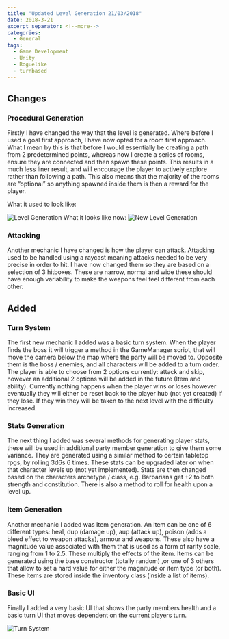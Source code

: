 ```yaml
---
title: "Updated Level Generation 21/03/2018"
date: 2018-3-21
excerpt_separator: <!--more-->
categories:
  - General
tags:
  - Game Development
  - Unity
  - Roguelike
  - turnbased
---
```


## Changes  
### Procedural Generation  
Firstly I have changed the way that the level is generated. Where before I used a goal first approach, I have now opted for a room first approach. What I mean by this is that before I would essentially be creating a path from 2 predetermined points, whereas now I create a series of rooms, ensure they are connected and then spawn these points. This results in a much less liner result, and will encourage the player to actively explore rather than following a path. This also means that the majority of the rooms are “optional” so anything spawned inside them is then a reward for the player.  

What it used to look like:  
<html>
  <img src="https://jjrwalker.github.io/assets/images/LevelGeneration.jpg" alt="Level Generation">
</html>
What it looks like now:  
<html>
  <img src="https://jjrwalker.github.io/assets/images/New level genereation.jpg" alt="New Level Generation">
</html>


### Attacking  
Another mechanic I have changed is how the player can attack. Attacking used to be handled using a raycast meaning attacks needed to be very precise in order to hit. I have now changed them so they are based on a selection of 3 hitboxes. These are narrow, normal and wide these should have enough variability to make the weapons feel feel different from each other.  

## Added  
### Turn System  
The first new mechanic I added was a basic turn system. When the player finds the boss it will trigger a method in the GameManager script, that will move the camera below the map where the party will be moved to. Opposite them is the boss / enemies, and all characters will be added to a turn order. The player is able to choose from 2 options currently: attack and skip, however an additional 2 options will be added in the future (Item and ability). Currently nothing happens when the player wins or loses however eventually they will either be reset back to the player hub (not yet created) if they lose. If they win they will be taken to the next level with the difficulty increased.  
### Stats Generation  
The next thing I added was several methods for generating player stats, these will be used in additional party member generation to give them some variance. They are generated using a similar method to certain tabletop rpgs, by rolling 3d6s 6 times. These stats can be upgraded later on when that character levels up (not yet implemented). Stats are then changed based on the characters archetype / class, e.g. Barbarians get +2 to both strength and constitution. There is also a method to roll for health upon a level up.  
### Item Generation  
Another mechanic I added was Item generation. An item can be one of 6 different types: heal, dup (damage up), aup (attack up), poison (adds a bleed effect to weapon attacks), armour and weapons. These also have a magnitude value associated with them that is used as a form of rarity scale, ranging from 1 to 2.5. These multiply the effects of the item. Items can be generated using the base constructor (totally random) ,or one of 3 others that allow to set a hard value for either the magnitude or item type (or both). These Items are stored inside the inventory class (inside a list of items).  
### Basic UI  
Finally I added a very basic UI that shows the party members health and a basic turn UI that moves dependent on the current players turn.  
<html>
  <img src="https://jjrwalker.github.io/assets/images/TurnSystem.jpg" alt="Turn System">
</html>
